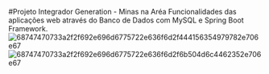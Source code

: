 #Projeto Integrador Generation - Minas na Aréa
Funcionalidades das aplicações web através do Banco de Dados com MySQL e Spring Boot Framework.
![68747470733a2f2f692e696d6775722e636f6d2f444156354979782e706e67](https://github.com/PI-G04/backend/assets/94876655/6b3c9f1e-a161-4823-b275-8f5cba0ed004)
![68747470733a2f2f692e696d6775722e636f6d2f6b504d6c4462352e706e67](https://github.com/PI-G04/backend/assets/94876655/de2c6f55-fcf8-4578-a61a-68dcba4a6c6d)
